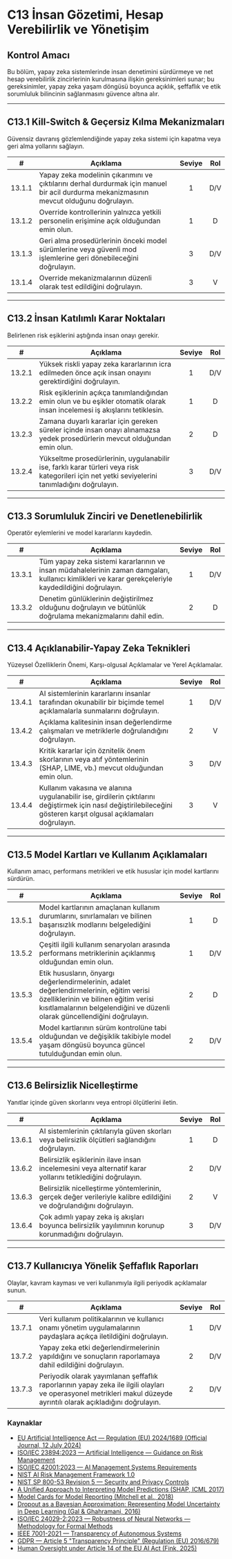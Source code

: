 # C13 İnsan Gözetimi, Hesap Verebilirlik ve Yönetişim

## Kontrol Amacı

Bu bölüm, yapay zeka sistemlerinde insan denetimini sürdürmeye ve net hesap verebilirlik zincirlerinin kurulmasına ilişkin gereksinimleri sunar; bu gereksinimler, yapay zeka yaşam döngüsü boyunca açıklık, şeffaflık ve etik sorumluluk bilincinin sağlanmasını güvence altına alır.

---

## C13.1 Kill-Switch & Geçersiz Kılma Mekanizmaları

Güvensiz davranış gözlemlendiğinde yapay zeka sistemi için kapatma veya geri alma yollarını sağlayın.

|   #    | Açıklama                                                                                                                                 | Seviye | Rol |
| :----: | ---------------------------------------------------------------------------------------------------------------------------------------- | :----: | :-: |
| 13.1.1 | Yapay zeka modelinin çıkarımını ve çıktılarını derhal durdurmak için manuel bir acil durdurma mekanizmasının mevcut olduğunu doğrulayın. |   1    | D/V |
| 13.1.2 | Override kontrollerinin yalnızca yetkili personelin erişimine açık olduğundan emin olun.                                                 |   1    |  D  |
| 13.1.3 | Geri alma prosedürlerinin önceki model sürümlerine veya güvenli mod işlemlerine geri dönebileceğini doğrulayın.                          |   3    | D/V |
| 13.1.4 | Override mekanizmalarının düzenli olarak test edildiğini doğrulayın.                                                                     |   3    |  V  |

---

## C13.2 İnsan Katılımlı Karar Noktaları

Belirlenen risk eşiklerini aştığında insan onayı gerekir.

|   #    | Açıklama                                                                                                                                        | Seviye | Rol |
| :----: | ----------------------------------------------------------------------------------------------------------------------------------------------- | :----: | :-: |
| 13.2.1 | Yüksek riskli yapay zeka kararlarının icra edilmeden önce açık insan onayını gerektirdiğini doğrulayın.                                         |   1    | D/V |
| 13.2.2 | Risk eşiklerinin açıkça tanımlandığından emin olun ve bu eşikler otomatik olarak insan incelemesi iş akışlarını tetiklesin.                     |   1    |  D  |
| 13.2.3 | Zamana duyarlı kararlar için gereken süreler içinde insan onayı alınamazsa yedek prosedürlerin mevcut olduğundan emin olun.                     |   2    |  D  |
| 13.2.4 | Yükseltme prosedürlerinin, uygulanabilir ise, farklı karar türleri veya risk kategorileri için net yetki seviyelerini tanımladığını doğrulayın. |   3    | D/V |

---

## C13.3 Sorumluluk Zinciri ve Denetlenebilirlik

Operatör eylemlerini ve model kararlarını kaydedin.

|   #    | Açıklama                                                                                                                                              | Seviye | Rol |
| :----: | ----------------------------------------------------------------------------------------------------------------------------------------------------- | :----: | :-: |
| 13.3.1 | Tüm yapay zeka sistemi kararlarının ve insan müdahalelerinin zaman damgaları, kullanıcı kimlikleri ve karar gerekçeleriyle kaydedildiğini doğrulayın. |   1    | D/V |
| 13.3.2 | Denetim günlüklerinin değiştirilmez olduğunu doğrulayın ve bütünlük doğrulama mekanizmalarını dahil edin.                                             |   2    |  D  |

---

## C13.4 Açıklanabilir-Yapay Zeka Teknikleri

Yüzeysel Özelliklerin Önemi, Karşı-olgusal Açıklamalar ve Yerel Açıklamalar.

|   #    | Açıklama                                                                                                                                                             | Seviye | Rol |
| :----: | -------------------------------------------------------------------------------------------------------------------------------------------------------------------- | :----: | :-: |
| 13.4.1 | AI sistemlerinin kararlarını insanlar tarafından okunabilir bir biçimde temel açıklamalarla sunmalarını doğrulayın.                                                  |   1    | D/V |
| 13.4.2 | Açıklama kalitesinin insan değerlendirme çalışmaları ve metriklerle doğrulandığını doğrulayın.                                                                       |   2    |  V  |
| 13.4.3 | Kritik kararlar için öznitelik önem skorlarının veya atıf yöntemlerinin (SHAP, LIME, vb.) mevcut olduğundan emin olun.                                               |   3    | D/V |
| 13.4.4 | Kullanım vakasına ve alanına uygulanabilir ise, girdilerin çıktılarını değiştirmek için nasıl değiştirilebileceğini gösteren karşıt olgusal açıklamaları doğrulayın. |   3    |  V  |

---

## C13.5 Model Kartları ve Kullanım Açıklamaları

Kullanım amacı, performans metrikleri ve etik hususlar için model kartlarını sürdürün.

|   #    | Açıklama                                                                                                                                                                                                        | Seviye | Rol |
| :----: | --------------------------------------------------------------------------------------------------------------------------------------------------------------------------------------------------------------- | :----: | :-: |
| 13.5.1 | Model kartlarının amaçlanan kullanım durumlarını, sınırlamaları ve bilinen başarısızlık modlarını belgelediğini doğrulayın.                                                                                     |   1    |  D  |
| 13.5.2 | Çeşitli ilgili kullanım senaryoları arasında performans metriklerinin açıklanmış olduğundan emin olun.                                                                                                          |   1    | D/V |
| 13.5.3 | Etik hususların, önyargı değerlendirmelerinin, adalet değerlendirmelerinin, eğitim verisi özelliklerinin ve bilinen eğitim verisi kısıtlamalarının belgelendiğini ve düzenli olarak güncellendiğini doğrulayın. |   2    |  D  |
| 13.5.4 | Model kartlarının sürüm kontrolüne tabi olduğundan ve değişiklik takibiyle model yaşam döngüsü boyunca güncel tutulduğundan emin olun.                                                                          |   2    | D/V |

---

## C13.6 Belirsizlik Nicelleştirme

Yanıtlar içinde güven skorlarını veya entropi ölçütlerini iletin.

|   #    | Açıklama                                                                                                           | Seviye | Rol |
| :----: | ------------------------------------------------------------------------------------------------------------------ | :----: | :-: |
| 13.6.1 | AI sistemlerinin çıktılarıyla güven skorları veya belirsizlik ölçütleri sağlandığını doğrulayın.                   |   1    |  D  |
| 13.6.2 | Belirsizlik eşiklerinin ilave insan incelemesini veya alternatif karar yollarını tetiklediğini doğrulayın.         |   2    | D/V |
| 13.6.3 | Belirsizlik nicelleştirme yöntemlerinin, gerçek değer verileriyle kalibre edildiğini ve doğrulandığını doğrulayın. |   2    |  V  |
| 13.6.4 | Çok adımlı yapay zeka iş akışları boyunca belirsizlik yayılımının korunup korunmadığını doğrulayın.                |   3    | D/V |

---

## C13.7 Kullanıcıya Yönelik Şeffaflık Raporları

Olaylar, kavram kayması ve veri kullanımıyla ilgili periyodik açıklamalar sunun.

|   #    | Açıklama                                                                                                                                                            | Seviye | Rol |
| :----: | ------------------------------------------------------------------------------------------------------------------------------------------------------------------- | :----: | :-: |
| 13.7.1 | Veri kullanım politikalarının ve kullanıcı onamı yönetim uygulamalarının paydaşlara açıkça iletildiğini doğrulayın.                                                 |   1    | D/V |
| 13.7.2 | Yapay zeka etki değerlendirmelerinin yapıldığını ve sonuçların raporlamaya dahil edildiğini doğrulayın.                                                             |   2    | D/V |
| 13.7.3 | Periyodik olarak yayımlanan şeffaflık raporlarının yapay zeka ile ilgili olayları ve operasyonel metrikleri makul düzeyde ayrıntılı olarak açıkladığını doğrulayın. |   2    | D/V |

### Kaynaklar

* [EU Artificial Intelligence Act — Regulation (EU) 2024/1689 (Official Journal, 12 July 2024)](https://eur-lex.europa.eu/eli/reg/2024/1689/oj)
* [ISO/IEC 23894:2023 — Artificial Intelligence — Guidance on Risk Management](https://www.iso.org/standard/77304.html)
* [ISO/IEC 42001:2023 — AI Management Systems Requirements](https://www.iso.org/standard/81230.html)
* [NIST AI Risk Management Framework 1.0](https://nvlpubs.nist.gov/nistpubs/ai/nist.ai.100-1.pdf)
* [NIST SP 800-53 Revision 5 — Security and Privacy Controls](https://nvlpubs.nist.gov/nistpubs/SpecialPublications/NIST.SP.800-53r5.pdf)
* [A Unified Approach to Interpreting Model Predictions (SHAP, ICML 2017)](https://arxiv.org/abs/1705.07874)
* [Model Cards for Model Reporting (Mitchell et al., 2018)](https://arxiv.org/abs/1810.03993)
* [Dropout as a Bayesian Approximation: Representing Model Uncertainty in Deep Learning (Gal & Ghahramani, 2016)](https://arxiv.org/abs/1506.02142)
* [ISO/IEC 24029-2:2023 — Robustness of Neural Networks — Methodology for Formal Methods](https://www.iso.org/standard/79804.html)
* [IEEE 7001-2021 — Transparency of Autonomous Systems](https://standards.ieee.org/ieee/7001/6929/)
* [GDPR — Article 5 "Transparency Principle" (Regulation (EU) 2016/679)](https://eur-lex.europa.eu/legal-content/EN/TXT/PDF/?uri=CELEX%3A32016R0679)
* [Human Oversight under Article 14 of the EU AI Act (Fink, 2025)](https://papers.ssrn.com/sol3/papers.cfm?abstract_id=5147196)

